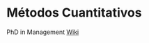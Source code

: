 # Métodos Cuantitativos 

PhD in Management [Wiki]([https://github.com/Camilo2015/QuantiMethods/wiki/Inicio](https://github.com/CamiloContrerasPhD/QuantiMethods/wiki/Preparaci%C3%B3n-para-el-seminario)https://github.com/CamiloContrerasPhD/QuantiMethods/wiki/Preparaci%C3%B3n-para-el-seminario)
